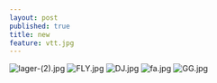 ```yaml
---
layout: post
published: true
title: new
feature: vtt.jpg
---
```

![lager-(2).jpg]({{site.baseurl}}/assets/images/posts/lager-(2).jpg)
![FLY.jpg]({{site.baseurl}}/assets/images/posts/FLY.jpg)
![DJ.jpg]({{site.baseurl}}/assets/images/posts/DJ.jpg)
![fa.jpg]({{site.baseurl}}/assets/images/posts/fa.jpg)
![GG.jpg]({{site.baseurl}}/assets/images/posts/GG.jpg)
